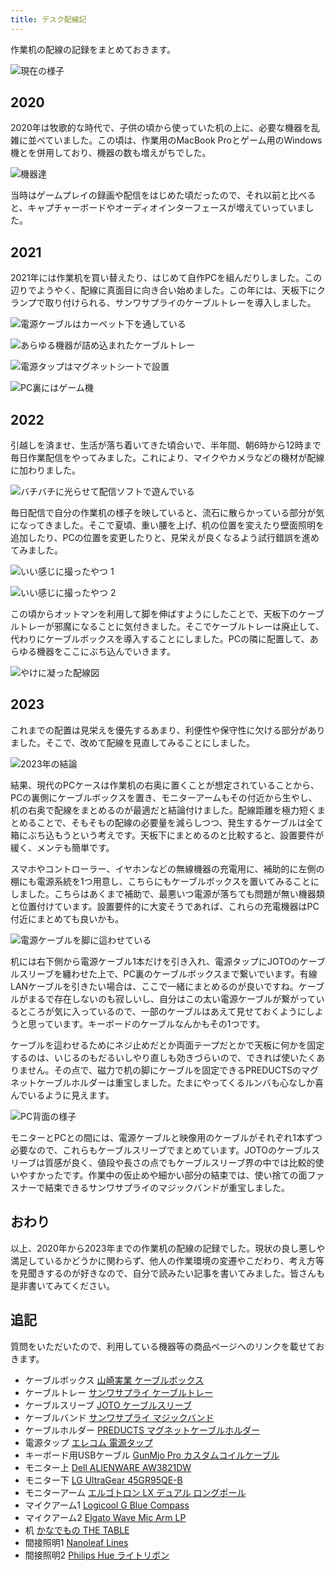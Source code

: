 ```yaml
---
title: デスク配線記
---
```


作業机の配線の記録をまとめておきます。

![](https://i.imgur.com/JV0DACsh.jpg "現在の様子")

## 2020

2020年は牧歌的な時代で、子供の頃から使っていた机の上に、必要な機器を乱雑に並べていました。この頃は、作業用のMacBook Proとゲーム用のWindows機とを併用しており、機器の数も増えがちでした。

![](https://i.imgur.com/hDxuRn7h.jpg "機器達")

当時はゲームプレイの録画や配信をはじめた頃だったので、それ以前と比べると、キャプチャーボードやオーディオインターフェースが増えていっていました。

## 2021

2021年には作業机を買い替えたり、はじめて自作PCを組んだりしました。この辺りでようやく、配線に真面目に向き合い始めました。この年には、天板下にクランプで取り付けられる、サンワサプライのケーブルトレーを導入しました。

![](https://i.imgur.com/xMmOcXq.png "電源ケーブルはカーペット下を通している")

![](https://i.imgur.com/hh0TeBxh.jpg "あらゆる機器が詰め込まれたケーブルトレー")

![](https://i.imgur.com/9hwp7MNh.jpg "電源タップはマグネットシートで設置")

![](https://i.imgur.com/0VctOAwh.jpg "PC裏にはゲーム機")

## 2022

引越しを済ませ、生活が落ち着いてきた頃合いで、半年間、朝6時から12時まで毎日作業配信をやってみました。これにより、マイクやカメラなどの機材が配線に加わりました。

![](https://i.imgur.com/yQqe78jh.png "バチバチに光らせて配信ソフトで遊んでいる")

毎日配信で自分の作業机の様子を映していると、流石に散らかっている部分が気になってきました。そこで夏頃、重い腰を上げ、机の位置を変えたり壁面照明を追加したり、PCの位置を変更したりと、見栄えが良くなるよう試行錯誤を進めてみました。

![](https://i.imgur.com/u2lPY19h.jpg "いい感じに撮ったやつ 1")

![](https://i.imgur.com/9zt64XDh.jpg "いい感じに撮ったやつ 2")

この頃からオットマンを利用して脚を伸ばすようにしたことで、天板下のケーブルトレーが邪魔になることに気付きました。そこでケーブルトレーは廃止して、代わりにケーブルボックスを導入することにしました。PCの隣に配置して、あらゆる機器をここにぶち込んでいきます。

![](https://i.imgur.com/5GyXWWNh.png "やけに凝った配線図")

## 2023

これまでの配置は見栄えを優先するあまり、利便性や保守性に欠ける部分がありました。そこで、改めて配線を見直してみることにしました。

![](https://i.imgur.com/JV0DACsh.jpg "2023年の結論")

結果、現代のPCケースは作業机の右奥に置くことが想定されていることから、PCの裏側にケーブルボックスを置き、モニターアームもその付近から生やし、机の右奥で配線をまとめるのが最適だと結論付けました。配線距離を極力短くまとめることで、そもそもの配線の必要量を減らしつつ、発生するケーブルは全て箱にぶち込もうという考えです。天板下にまとめるのと比較すると、設置要件が緩く、メンテも簡単です。

スマホやコントローラー、イヤホンなどの無線機器の充電用に、補助的に左側の棚にも電源系統を1つ用意し、こちらにもケーブルボックスを置いてみることにしました。こちらはあくまで補助で、最悪いつ電源が落ちても問題が無い機器類と位置付けています。設置要件的に大変そうであれば、これらの充電機器はPC付近にまとめても良いかも。

![](https://i.imgur.com/r22AyJ6h.jpg "電源ケーブルを脚に這わせている")

机には右下側から電源ケーブル1本だけを引き入れ、電源タップにJOTOのケーブルスリーブを纏わせた上で、PC裏のケーブルボックスまで繋いでいます。有線LANケーブルを引きたい場合は、ここで一緒にまとめるのが良いですね。ケーブルがまるで存在しないのも寂しいし、自分はこの太い電源ケーブルが繋がっているところが気に入っているので、一部のケーブルはあえて見せておくようにしようと思っています。キーボードのケーブルなんかもその1つです。

ケーブルを這わせるためにネジ止めだとか両面テープだとかで天板に何かを固定するのは、いじるのもだるいしやり直しも効きづらいので、できれば使いたくありません。その点で、磁力で机の脚にケーブルを固定できるPREDUCTSのマグネットケーブルホルダーは重宝しました。たまにやってくるルンバも心なしか喜んでいるように見えます。

![](https://i.imgur.com/FdZWE2Ch.jpg "PC背面の様子")

モニターとPCとの間には、電源ケーブルと映像用のケーブルがそれぞれ1本ずつ必要なので、これらもケーブルスリーブでまとめています。JOTOのケーブルスリーブは質感が良く、値段や長さの点でもケーブルスリーブ界の中では比較的使いやすかったです。作業中の仮止めや細かい部分の結束では、使い捨ての面ファスナーで結束できるサンワサプライのマジックバンドが重宝しました。

## おわり

以上、2020年から2023年までの作業机の配線の記録でした。現状の良し悪しや満足しているかどうかに関わらず、他人の作業環境の変遷やこだわり、考え方等を見聞きするのが好きなので、自分で読みたい記事を書いてみました。皆さんも是非書いてみてください。

## 追記

質問をいただいたので、利用している機器等の商品ページへのリンクを載せておきます。

- ケーブルボックス [山崎実業 ケーブルボックス](https://www.amazon.co.jp/dp/B0846DPNPP)
- ケーブルトレー [サンワサプライ ケーブルトレー](https://www.amazon.co.jp/dp/B01N6B5ST9)
- ケーブルスリーブ [JOTO ケーブルスリーブ](https://www.amazon.co.jp/dp/B088JTYSGX)
- ケーブルバンド [サンワサプライ マジックバンド](https://www.amazon.co.jp/dp/B09ZV34326)
- ケーブルホルダー [PREDUCTS マグネットケーブルホルダー](https://preducts.jp/products/magnet-cable-holder)
- 電源タップ [エレコム 電源タップ](https://www.amazon.co.jp/dp/B01NH5C9I3)
- キーボード用USBケーブル [GunMjo Pro カスタムコイルケーブル](https://www.amazon.co.jp/dp/B09F5T7LTQ)
- モニター上 [Dell ALIENWARE AW3821DW](https://www.amazon.co.jp/dp/B08P49Z6BX)
- モニター下 [LG UltraGear 45GR95QE-B](https://www.amazon.co.jp/dp/B0BWMJ6XL2)
- モニターアーム [エルゴトロン LX デュアル ロングポール](https://www.amazon.co.jp/dp/B07514G4ZL)
- マイクアーム1 [Logicool G Blue Compass](https://www.amazon.co.jp/dp/B0822PPK7P?th=1)
- マイクアーム2 [Elgato Wave Mic Arm LP](https://www.amazon.co.jp/dp/B0CDWRJ6LB)
- 机 [かなでもの THE TABLE](https://kanademono.design/collections/standard-size-table/products/tbl-k03-bk?variant=32465592254526)
- 間接照明1 [Nanoleaf Lines](https://www.amazon.co.jp/dp/B09MS3359S)
- 間接照明2 [Philips Hue ライトリボン](https://www.amazon.co.jp/dp/B08CZKKPH1)
